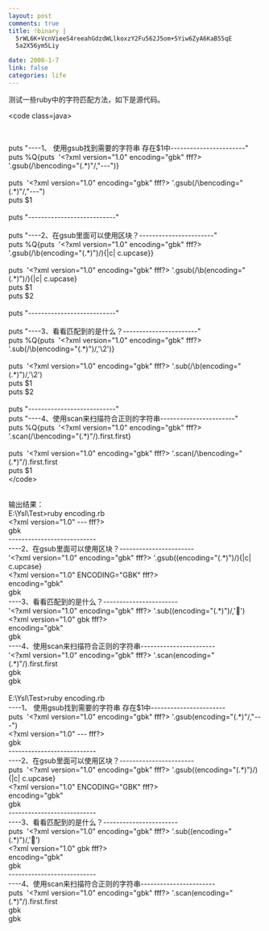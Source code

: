 ```yaml
--- 
layout: post
comments: true
title: !binary |
  5rWL6K+VcnVieeS4reeahGdzdWLlkoxzY2Fu562J5om+5Yiw6ZyA6KaB55qE
  5a2X56ym5Liy

date: 2008-1-7
link: false
categories: life
---
```

<p>测试一些ruby中的字符匹配方法，如下是源代码。</p>
<p>&lt;code class=java&gt;</p>
<p>&nbsp;</p>
<p>puts &quot;----1、 使用gsub找到需要的字符串 存在$1中-----------------------&quot;<br />
puts %Q{puts&nbsp; '&lt;?xml version=&quot;1.0&quot; encoding=&quot;gbk&quot; fff?&gt; '.gsub(/\bencoding=&quot;(.*)&quot;/,&quot;---&quot;)}<br />
<br />
puts&nbsp; '&lt;?xml version=&quot;1.0&quot; encoding=&quot;gbk&quot; fff?&gt; '.gsub(/\bencoding=&quot;(.*)&quot;/,&quot;---&quot;)<br />
puts $1<br />
<br />
puts &quot;---------------------------&quot;<br />
<br />
puts &quot;----2、在gsub里面可以使用区块？-----------------------&quot;<br />
puts %Q{puts&nbsp; '&lt;?xml version=&quot;1.0&quot; encoding=&quot;gbk&quot; fff?&gt; '.gsub(/\b(encoding=&quot;(.*)&quot;)/){|c| c.upcase}}<br />
<br />
puts&nbsp; '&lt;?xml version=&quot;1.0&quot; encoding=&quot;gbk&quot; fff?&gt; '.gsub(/\b(encoding=&quot;(.*)&quot;)/){|c| c.upcase}<br />
puts $1<br />
puts $2<br />
<br />
puts &quot;---------------------------&quot;<br />
<br />
puts &quot;----3、看看匹配到的是什么？-----------------------&quot;<br />
puts %Q{puts&nbsp; '&lt;?xml version=&quot;1.0&quot; encoding=&quot;gbk&quot; fff?&gt; '.sub(/\b(encoding=&quot;(.*)&quot;)/,'\2')}<br />
<br />
puts&nbsp; '&lt;?xml version=&quot;1.0&quot; encoding=&quot;gbk&quot; fff?&gt; '.sub(/\b(encoding=&quot;(.*)&quot;)/,'\2')<br />
puts $1<br />
puts $2<br />
<br />
puts &quot;---------------------------&quot;<br />
puts &quot;----4、使用scan来扫描符合正则的字符串-----------------------&quot;<br />
puts %Q{puts&nbsp; '&lt;?xml version=&quot;1.0&quot; encoding=&quot;gbk&quot; fff?&gt; '.scan(/\bencoding=&quot;(.*)&quot;/).first.first}<br />
<br />
puts&nbsp; '&lt;?xml version=&quot;1.0&quot; encoding=&quot;gbk&quot; fff?&gt; '.scan(/\bencoding=&quot;(.*)&quot;/).first.first<br />
puts $1<br />
&lt;/code&gt;</p>
<p><br />
输出结果：<br />
E:\Ysl\Test&gt;ruby encoding.rb<br />
&lt;?xml version=&quot;1.0&quot; --- fff?&gt;<br />
gbk<br />
---------------------------<br />
----2、在gsub里面可以使用区块？-----------------------<br />
'&lt;?xml version=&quot;1.0&quot; encoding=&quot;gbk&quot; fff?&gt; '.gsub((encoding=&quot;(.*)&quot;)/){|c| c.upcase}<br />
&lt;?xml version=&quot;1.0&quot; ENCODING=&quot;GBK&quot; fff?&gt;<br />
encoding=&quot;gbk&quot;<br />
gbk<br />
----3、看看匹配到的是什么？-----------------------<br />
'&lt;?xml version=&quot;1.0&quot; encoding=&quot;gbk&quot; fff?&gt; '.sub((encoding=&quot;(.*)&quot;)/,'')<br />
&lt;?xml version=&quot;1.0&quot; gbk fff?&gt;<br />
encoding=&quot;gbk&quot;<br />
gbk<br />
----4、使用scan来扫描符合正则的字符串-----------------------<br />
'&lt;?xml version=&quot;1.0&quot; encoding=&quot;gbk&quot; fff?&gt; '.scan(encoding=&quot;(.*)&quot;/).first.first<br />
gbk<br />
gbk<br />
<br />
E:\Ysl\Test&gt;ruby encoding.rb<br />
----1、 使用gsub找到需要的字符串 存在$1中-----------------------<br />
puts&nbsp; '&lt;?xml version=&quot;1.0&quot; encoding=&quot;gbk&quot; fff?&gt; '.gsub(encoding=&quot;(.*)&quot;/,&quot;---&quot;)<br />
&lt;?xml version=&quot;1.0&quot; --- fff?&gt;<br />
gbk<br />
---------------------------<br />
----2、在gsub里面可以使用区块？-----------------------<br />
puts&nbsp; '&lt;?xml version=&quot;1.0&quot; encoding=&quot;gbk&quot; fff?&gt; '.gsub((encoding=&quot;(.*)&quot;)/){|c| c.upcase}<br />
&lt;?xml version=&quot;1.0&quot; ENCODING=&quot;GBK&quot; fff?&gt;<br />
encoding=&quot;gbk&quot;<br />
gbk<br />
---------------------------<br />
----3、看看匹配到的是什么？-----------------------<br />
puts&nbsp; '&lt;?xml version=&quot;1.0&quot; encoding=&quot;gbk&quot; fff?&gt; '.sub((encoding=&quot;(.*)&quot;)/,'')<br />
&lt;?xml version=&quot;1.0&quot; gbk fff?&gt;<br />
encoding=&quot;gbk&quot;<br />
gbk<br />
---------------------------<br />
----4、使用scan来扫描符合正则的字符串-----------------------<br />
puts&nbsp; '&lt;?xml version=&quot;1.0&quot; encoding=&quot;gbk&quot; fff?&gt; '.scan(encoding=&quot;(.*)&quot;/).first.first<br />
gbk<br />
gbk</p>

